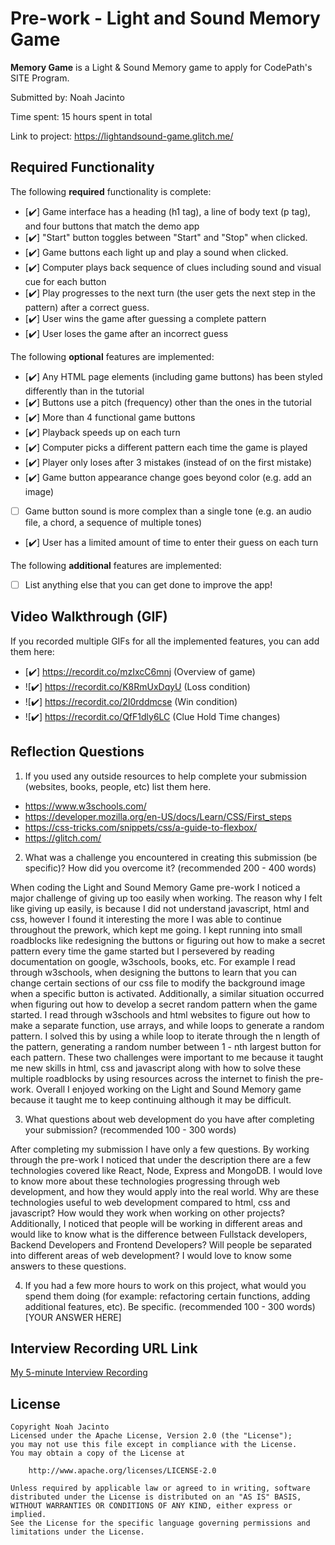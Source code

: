 # Pre-work - Light and Sound Memory Game

**Memory Game** is a Light & Sound Memory game to apply for CodePath's SITE Program. 

Submitted by: Noah Jacinto

Time spent: 15 hours spent in total

Link to project: https://lightandsound-game.glitch.me/

## Required Functionality

The following **required** functionality is complete:

* [✔️] Game interface has a heading (h1 tag), a line of body text (p tag), and four buttons that match the demo app
* [✔️] "Start" button toggles between "Start" and "Stop" when clicked. 
* [✔️] Game buttons each light up and play a sound when clicked. 
* [✔️] Computer plays back sequence of clues including sound and visual cue for each button
* [✔️] Play progresses to the next turn (the user gets the next step in the pattern) after a correct guess. 
* [✔️] User wins the game after guessing a complete pattern
* [✔️] User loses the game after an incorrect guess

The following **optional** features are implemented:

* [✔️] Any HTML page elements (including game buttons) has been styled differently than in the tutorial
* [✔️] Buttons use a pitch (frequency) other than the ones in the tutorial
* [✔️] More than 4 functional game buttons
* [✔️] Playback speeds up on each turn
* [✔️] Computer picks a different pattern each time the game is played
* [✔️] Player only loses after 3 mistakes (instead of on the first mistake)
* [✔️] Game button appearance change goes beyond color (e.g. add an image)
* [ ] Game button sound is more complex than a single tone (e.g. an audio file, a chord, a sequence of multiple tones)
* [✔️] User has a limited amount of time to enter their guess on each turn

The following **additional** features are implemented:

- [ ] List anything else that you can get done to improve the app!

## Video Walkthrough (GIF)

If you recorded multiple GIFs for all the implemented features, you can add them here:
* [✔️] https://recordit.co/mzIxcC6mnj (Overview of game)
* ![✔️] https://recordit.co/K8RmUxDqyU (Loss condition)
* ![✔️] https://recordit.co/2I0rddmcse (Win condition)
* ![✔️] https://recordit.co/QfF1dly6LC (Clue Hold Time changes)

## Reflection Questions
1. If you used any outside resources to help complete your submission (websites, books, people, etc) list them here. 
* https://www.w3schools.com/
* https://developer.mozilla.org/en-US/docs/Learn/CSS/First_steps
* https://css-tricks.com/snippets/css/a-guide-to-flexbox/
* https://glitch.com/

2. What was a challenge you encountered in creating this submission (be specific)? How did you overcome it? (recommended 200 - 400 words) 

When coding the Light and Sound Memory Game pre-work I noticed a major challenge of giving up too easily when working. The reason why I felt like giving up easily, is because I did not understand javascript, html and css, however I found it interesting the more I was able to continue throughout the prework, which kept me going. I kept running into small roadblocks like redesigning the buttons or figuring out how to make a secret pattern every time the game started but I persevered by reading documentation on google, w3schools, books, etc. For example I read through w3schools, when designing the buttons to learn that you can change certain sections of our css file to modify the background image when a specific button is activated. Additionally,  a similar situation occurred when figuring out how to develop a secret random pattern when the game started. I read through w3schools and html websites to figure out how to make a separate function, use arrays, and while loops to generate a random pattern. I solved this by using a while loop to iterate through the n length of the pattern, generating a random number between 1 - nth largest button for each pattern. These two challenges were important to me because it taught me new skills in html, css and javascript along with how to solve these multiple roadblocks by using resources across the internet to finish the pre-work. Overall I enjoyed working on the Light and Sound Memory game because it taught me to keep continuing although it may be difficult. 

3. What questions about web development do you have after completing your submission? (recommended 100 - 300 words)

After completing my submission I have only a few questions. By working through the pre-work I noticed that under the description there are a few technologies covered like React, Node, Express and MongoDB. I would love to know more about these technologies progressing through web development, and how they would apply into the real world. Why are these technologies useful to web development compared to html, css and javascript? How would they work when working on other projects? Additionally, I noticed that people will be working in different areas and would like to know what is the difference between Fullstack developers, Backend Developers and Frontend Developers? Will people be separated into different areas of web development? I would love to know some answers to these questions.

4. If you had a few more hours to work on this project, what would you spend them doing (for example: refactoring certain functions, adding additional features, etc). Be specific. (recommended 100 - 300 words) 
[YOUR ANSWER HERE]

## Interview Recording URL Link

[My 5-minute Interview Recording](your-link-here)

## License

    Copyright Noah Jacinto
    Licensed under the Apache License, Version 2.0 (the "License");
    you may not use this file except in compliance with the License.
    You may obtain a copy of the License at

        http://www.apache.org/licenses/LICENSE-2.0

    Unless required by applicable law or agreed to in writing, software
    distributed under the License is distributed on an "AS IS" BASIS,
    WITHOUT WARRANTIES OR CONDITIONS OF ANY KIND, either express or implied.
    See the License for the specific language governing permissions and
    limitations under the License.
